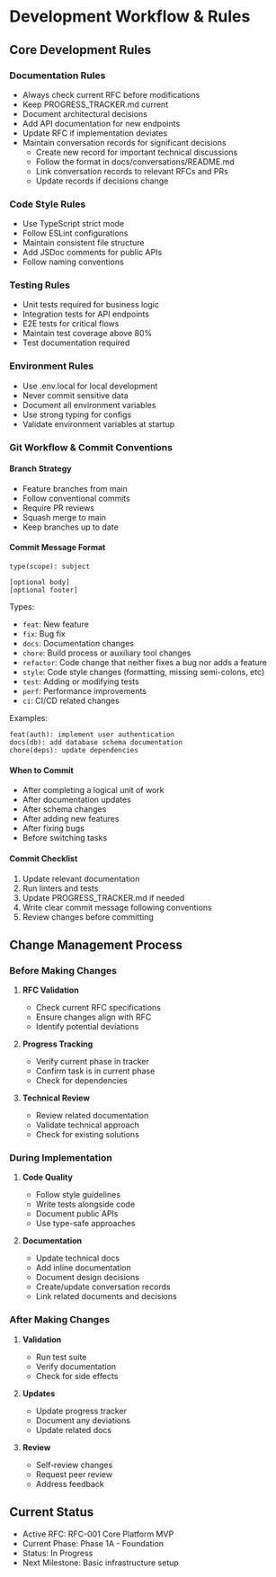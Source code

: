 # Development Workflow & Rules

## Core Development Rules

### Documentation Rules
- Always check current RFC before modifications
- Keep PROGRESS_TRACKER.md current
- Document architectural decisions
- Add API documentation for new endpoints
- Update RFC if implementation deviates
- Maintain conversation records for significant decisions
  - Create new record for important technical discussions
  - Follow the format in docs/conversations/README.md
  - Link conversation records to relevant RFCs and PRs
  - Update records if decisions change

### Code Style Rules
- Use TypeScript strict mode
- Follow ESLint configurations
- Maintain consistent file structure
- Add JSDoc comments for public APIs
- Follow naming conventions

### Testing Rules
- Unit tests required for business logic
- Integration tests for API endpoints
- E2E tests for critical flows
- Maintain test coverage above 80%
- Test documentation required

### Environment Rules
- Use .env.local for local development
- Never commit sensitive data
- Document all environment variables
- Use strong typing for configs
- Validate environment variables at startup

### Git Workflow & Commit Conventions

#### Branch Strategy
- Feature branches from main
- Follow conventional commits
- Require PR reviews
- Squash merge to main
- Keep branches up to date

#### Commit Message Format
```
type(scope): subject

[optional body]
[optional footer]
```

Types:
- `feat`: New feature
- `fix`: Bug fix
- `docs`: Documentation changes
- `chore`: Build process or auxiliary tool changes
- `refactor`: Code change that neither fixes a bug nor adds a feature
- `style`: Code style changes (formatting, missing semi-colons, etc)
- `test`: Adding or modifying tests
- `perf`: Performance improvements
- `ci`: CI/CD related changes

Examples:
```
feat(auth): implement user authentication
docs(db): add database schema documentation
chore(deps): update dependencies
```

#### When to Commit
- After completing a logical unit of work
- After documentation updates
- After schema changes
- After adding new features
- After fixing bugs
- Before switching tasks

#### Commit Checklist
1. Update relevant documentation
2. Run linters and tests
3. Update PROGRESS_TRACKER.md if needed
4. Write clear commit message following conventions
5. Review changes before committing

## Change Management Process

### Before Making Changes
1. **RFC Validation**
   - Check current RFC specifications
   - Ensure changes align with RFC
   - Identify potential deviations

2. **Progress Tracking**
   - Verify current phase in tracker
   - Confirm task is in current phase
   - Check for dependencies

3. **Technical Review**
   - Review related documentation
   - Validate technical approach
   - Check for existing solutions

### During Implementation
1. **Code Quality**
   - Follow style guidelines
   - Write tests alongside code
   - Document public APIs
   - Use type-safe approaches

2. **Documentation**
   - Update technical docs
   - Add inline documentation
   - Document design decisions
   - Create/update conversation records
   - Link related documents and decisions

### After Making Changes
1. **Validation**
   - Run test suite
   - Verify documentation
   - Check for side effects

2. **Updates**
   - Update progress tracker
   - Document any deviations
   - Update related docs

3. **Review**
   - Self-review changes
   - Request peer review
   - Address feedback

## Current Status
- Active RFC: RFC-001 Core Platform MVP
- Current Phase: Phase 1A - Foundation
- Status: In Progress
- Next Milestone: Basic infrastructure setup 
